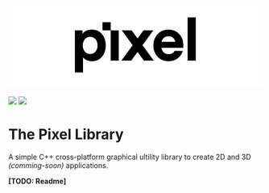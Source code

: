 <img src="pixel.jpg" width=1000>
 
<img src=https://img.shields.io/badge/License-MIT-brightgreen> <img src=https://img.shields.io/badge/Version-1.2-blue>

# The Pixel Library
A simple C++ cross-platform graphical ultility library to create 2D and 3D *(comming-soon)* applications.

**[TODO: Readme]**
